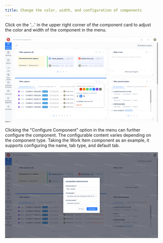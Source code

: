```yaml
---
title: Change the color, width, and configuration of components
---
```


Click on the '...' in the upper right corner of the component card to adjust the color and width of the component in the menu.

![Image Description](assets/image328.png)

Clicking the "Configure Component" option in the menu can further configure the component. The configurable content varies depending on the component type. Taking the Work Item component as an example, it supports configuring the name, tab type, and default tab.

![Image Description](assets/image329.png)